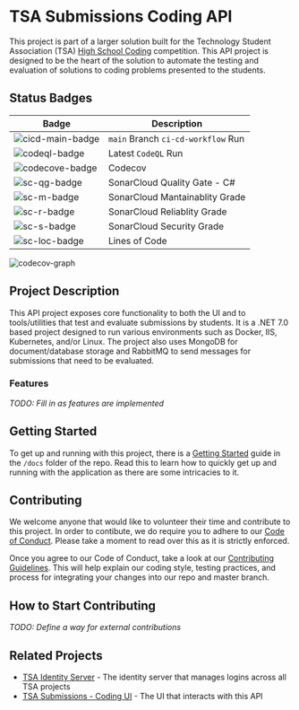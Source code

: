 # TSA Submissions Coding API
This project is part of a larger solution built for the Technology Student Association (TSA) [High School Coding][tsa-hs-competitions] competition.
This API project is designed to be the heart of the solution to automate the testing and evaluation of solutions to coding problems presented to the students.

## Status Badges
| **Badge**          | **Description**                    
|--------------------| ------------------------------------
| ![cicd-main-badge] | `main` Branch `ci-cd-workflow` Run |
| ![codeql-badge]    | Latest `CodeQL` Run                |
| ![codecove-badge]  | Codecov                            |
| ![sc-qg-badge]     | SonarCloud Quality Gate - C#       |
| ![sc-m-badge]      | SonarCloud Mantainablity Grade     |
| ![sc-r-badge]      | SonarCloud Reliablity Grade        |
| ![sc-s-badge]      | SonarCloud Security Grade          |
| ![sc-loc-badge]    | Lines of Code                      |

![codecov-graph]

## Project Description
This API project exposes core functionality to both the UI and to tools/utilities that test and evaluate submissions by students.
It is a .NET 7.0 based project designed to run various environments such as Docker, IIS, Kubernetes, and/or Linux.
The project also uses MongoDB for document/database storage and RabbitMQ to send messages for submissions that need to be evaluated.

### Features
*TODO: Fill in as features are implemented* 

## Getting Started
To get up and running with this project, there is a [Getting Started][gs] guide in the `/docs` folder of the repo.
Read this to learn how to quickly get up and running with the application as there are some intricacies to it.

## Contributing
We welcome anyone that would like to volunteer their time and contribute to this project.
In order to contibute, we do require you to adhere to our [Code of Conduct][cod]. Please take a moment to read over this as it is strictly enforced.

Once you agree to our Code of Conduct, take a look at our [Contributing Guidelines][cg].
This will help explain our coding style, testing practices, and process for integrating your changes into our repo and master branch.

## How to Start Contributing
*TODO: Define a way for external contributions*

## Related Projects
- [TSA Identity Server][tsa-identity-server] - The identity server that manages logins across all TSA projects
- [TSA Submissions - Coding UI][tsa-submissions-coding-ui] - The UI that interacts with this API

<!-- BADGES -->
[cicd-badge]: https://github.com/tj-cappelletti/tsa-submissions-coding-api/workflows/ci-cd-workflow/badge.svg "current status"
[cicd-main-badge]: https://github.com/tj-cappelletti/tsa-submissions-coding-api/workflows/ci-cd-workflow/badge.svg?branch=main "main branch status"
[codeql-badge]: https://github.com/tj-cappelletti/tsa-submissions-coding-api/workflows/CodeQL/badge.svg "current status"

[codecove-badge]: https://codecov.io/gh/tj-cappelletti/tsa-submissions-coding-api/branch/main/graph/badge.svg?token=WDBdfphI5L
[codecov-graph]: https://codecov.io/gh/tj-cappelletti/tsa-submissions-coding-api/branch/main/graphs/sunburst.svg?token=WDBdfphI5L "Code Coverage Graph"

[sc-qg-badge]: https://sonarcloud.io/api/project_badges/measure?project=tj-cappelletti_tsa-submissions-coding-api&metric=alert_status "quality gate status"
[sc-m-badge]: https://sonarcloud.io/api/project_badges/measure?project=tj-cappelletti_tsa-submissions-coding-api&metric=sqale_rating "maintainablity"
[sc-r-badge]: https://sonarcloud.io/api/project_badges/measure?project=tj-cappelletti_tsa-submissions-coding-api&metric=reliability_rating "reliablity"
[sc-s-badge]: https://sonarcloud.io/api/project_badges/measure?project=tj-cappelletti_tsa-submissions-coding-api&metric=security_rating "security"
[sc-loc-badge]: https://sonarcloud.io/api/project_badges/measure?project=tj-cappelletti_tsa-submissions-coding-api&metric=ncloc "lines of code"

<!-- LINKS -->
[cg]: CONTRIBUTING.md "Contributing Guidelines"
[cod]: CODE_OF_CONDUCT.md "Code of Conduct"
[gs]: ./docs/getting-started.md "Getting Started"
[tsa-hs-competitions]: https://tsaweb.org/competitions-programs/tsa/high-school-competitions "TSA High School Competitions"
[tsa-identity-server]: https://github.com/tj-cappelletti/tsa-identity-server "TSA Identity Server"
[tsa-submissions-coding-ui]: https://github.com/tj-cappelletti/tsa-submissions-coding-ui "TSA Submissions - Coding UI"
